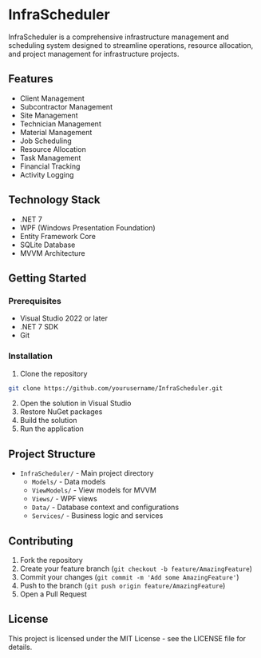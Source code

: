 # InfraScheduler

InfraScheduler is a comprehensive infrastructure management and scheduling system designed to streamline operations, resource allocation, and project management for infrastructure projects.

## Features

- Client Management
- Subcontractor Management
- Site Management
- Technician Management
- Material Management
- Job Scheduling
- Resource Allocation
- Task Management
- Financial Tracking
- Activity Logging

## Technology Stack

- .NET 7
- WPF (Windows Presentation Foundation)
- Entity Framework Core
- SQLite Database
- MVVM Architecture

## Getting Started

### Prerequisites

- Visual Studio 2022 or later
- .NET 7 SDK
- Git

### Installation

1. Clone the repository
```bash
git clone https://github.com/yourusername/InfraScheduler.git
```

2. Open the solution in Visual Studio
3. Restore NuGet packages
4. Build the solution
5. Run the application

## Project Structure

- `InfraScheduler/` - Main project directory
  - `Models/` - Data models
  - `ViewModels/` - View models for MVVM
  - `Views/` - WPF views
  - `Data/` - Database context and configurations
  - `Services/` - Business logic and services

## Contributing

1. Fork the repository
2. Create your feature branch (`git checkout -b feature/AmazingFeature`)
3. Commit your changes (`git commit -m 'Add some AmazingFeature'`)
4. Push to the branch (`git push origin feature/AmazingFeature`)
5. Open a Pull Request

## License

This project is licensed under the MIT License - see the LICENSE file for details. 